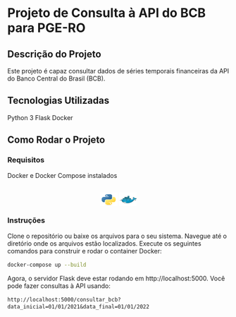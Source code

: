 # Projeto de Consulta à API do BCB para PGE-RO
## Descrição do Projeto
Este projeto é capaz consultar dados de séries temporais financeiras da API do Banco Central do Brasil (BCB).

## Tecnologias Utilizadas
Python 3
Flask
Docker
## Como Rodar o Projeto
### Requisitos
Docker e Docker Compose instalados

<div style="display: inline_block" align="center"><br>
  <img align="center" alt="python" height="30" width="40" src="https://raw.githubusercontent.com/devicons/devicon/master/icons/python/python-original.svg">
  <img align="center" alt="docker" height="30" width="40" src="https://raw.githubusercontent.com/devicons/devicon/master/icons/docker/docker-original.svg">
</div> 

### Instruções
Clone o repositório ou baixe os arquivos para o seu sistema.
Navegue até o diretório onde os arquivos estão localizados.
Execute os seguintes comandos para construir e rodar o container Docker:
```bash
docker-compose up --build
```
Agora, o servidor Flask deve estar rodando em http://localhost:5000. Você pode fazer consultas à API usando:

```
http://localhost:5000/consultar_bcb?data_inicial=01/01/2021&data_final=01/01/2022
```
